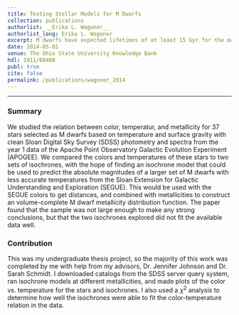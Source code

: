 ```yaml
---
title: Testing Stellar Models for M Dwarfs
collection: publications
authorlist: __Erika L. Wagoner__
authorlist_long: Erika L. Wagoner
excerpt: M dwarfs have expected lifetimes of at least 15 Gyr for the main phase of their lives, which is longer than the current age of the Universe. The chemical composition of the surface of an M dwarf, which is nearly constant during this main phase, is the same as the nearby gas of the galaxy in which it formed and at the time that it formed, so M dwarfs create a "fossil record" with which to examine the history and evolution of their host galaxies. This makes M dwarfs extremely important for study, but we do not see enough M dwarfs with few heavy elements, which are the oldest of the M dwarfs, to match predictions of compositions of stars for the local stellar neighborhood. Distances for these M dwarfs are important to accurately determine the extent of this deficiency, but these are difficult to determine accurately for the older M dwarfs that are of the most interest. M dwarfs, and especially older M dwarfs, are also observationally difficult to study in general because they are very dim compared to other stars. In this thesis, we test two different stellar isochrone models, the one by the Dartmouth group and the one by the Padova group, which we will later use to calculate M dwarf distances and investigate the observed discrepancy further. We find that the Padova group's model ts better with spectroscopic and photometric data taken from two stellar surveys of the Galaxy, APOGEE and SDSS. We then suggest improvements on the tests we have completed and detail the next steps we hope to take in our investigation. We hope that this deep study of M dwarfs will provide more insights into the chemical evolution of the Milky Way, and allow models of stellar formation and Galactic chemical evolution to be improved upon for future use.
date: 2014-05-01
venue: The Ohio State University Knowledge Bank
hdl: 1811/60400
publ: true
cite: false
permalink: /publications/wagoner_2014
---
```


*****

### Summary
We studied the relation between color, temperatur, and metallicity for 37 stars selected as M dwarfs based on temperature and surface gravity with clean Sloan Digital Sky Survey (SDSS) photometry and spectra from the year 1 data of the Apache Point Observatory Galactic Evolution Experiment (APOGEE). We compared the colors and temperatures of these stars to two sets of isochrones, with the hope of finding an isochrone model that could be used to predict the absolute magnitudes of a larger set of M dwarfs with less accurate temperatures from the Sloan Extension for Galactic Understanding and Exploration (SEGUE). This would be used with the SEGUE colors to get distances, and combined with metallicities to construct an volume-complete M dwarf metallicity distribution function. The paper found that the sample was not large enough to make any strong conclusions, but that the two isochrones explored did not fit the available data well.

### Contribution
This was my undergraduate thesis project, so the majority of this work was completed by me with help from my advisors, Dr. Jennifer Johnson and Dr. Sarah Schmidt. I downloaded catalogs from the SDSS server query system, ran isochrone models at different metallicities, and made plots of the color vs. temperature for the stars and isochrones. I also used a $\chi^2$ analysis to determine how well the isochrones were able to fit the color-temperature relation in the data.
